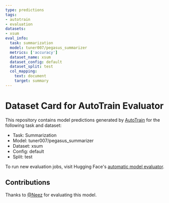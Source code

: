 ```yaml
---
type: predictions
tags:
- autotrain
- evaluation
datasets:
- xsum
eval_info:
  task: summarization
  model: tuner007/pegasus_summarizer
  metrics: ['accuracy']
  dataset_name: xsum
  dataset_config: default
  dataset_split: test
  col_mapping:
    text: document
    target: summary
---
```

# Dataset Card for AutoTrain Evaluator

This repository contains model predictions generated by [AutoTrain](https://huggingface.co/autotrain) for the following task and dataset:

* Task: Summarization
* Model: tuner007/pegasus_summarizer
* Dataset: xsum
* Config: default
* Split: test

To run new evaluation jobs, visit Hugging Face's [automatic model evaluator](https://huggingface.co/spaces/autoevaluate/model-evaluator).

## Contributions

Thanks to [@Neez](https://huggingface.co/Neez) for evaluating this model.